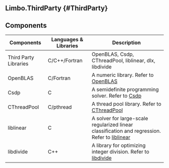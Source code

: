 Limbo.ThirdParty {#ThirdParty}
---------

## Components 
| Components              | Languages & Libraries | Description                                                                                                                                              |
| ----------------------- | ----------------------| -------------------------------------------------------------------------------------------------------------------------------------------------------- |
| Third Party Libraries   | C/C++/Fortran         | OpenBLAS, Csdp, CThreadPool, liblinear, dlx, libdivide                                                                                                   |
| OpenBLAS                | C/Fortran             | A numeric library. Refer to [OpenBLAS](http://www.openblas.net "OpenBLAS")                                                                               |
| Csdp                    | C                     | A semidefinite programming solver. Refer to [Csdp](https://projects.coin-or.org/Csdp "Csdp")                                                             |
| CThreadPool             | C/pthread             | A thread pool library. Refer to [CThreadPool](https://github.com/Pithikos/C-Thread-Pool "CThreadPool")                                                   |
| liblinear               | C                     | A solver for large-scale regularized linear classification and regression. Refer to [liblinear](http://www.csie.ntu.edu.tw/~cjlin/liblinear "liblinear") |
| libdivide               | C++                   | A library for optimizing integer division. Refer to [libdivide](http://libdivide.com "libdivide")                                                        |
